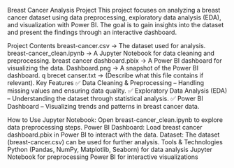 Breast Cancer Analysis Project
This project focuses on analyzing a breast cancer dataset using data preprocessing, exploratory data analysis (EDA), and visualization with Power BI. The goal is to gain insights into the dataset and present the findings through an interactive dashboard.

Project Contents
breast-cancer.csv → The dataset used for analysis.
breast-cancer_clean.ipynb → A Jupyter Notebook for data cleaning and preprocessing.
breast cancer dashboard.pbix → A Power BI dashboard for visualizing the data.
Dashboard.png → A snapshot of the Power BI dashboard.
q brecet canser.txt → (Describe what this file contains if relevant).
Key Features
✅ Data Cleaning & Preprocessing – Handling missing values and ensuring data quality.
✅ Exploratory Data Analysis (EDA) – Understanding the dataset through statistical analysis.
✅ Power BI Dashboard – Visualizing trends and patterns in breast cancer data.

How to Use
Jupyter Notebook: Open breast-cancer_clean.ipynb to explore data preprocessing steps.
Power BI Dashboard: Load breast cancer dashboard.pbix in Power BI to interact with the data.
Dataset: The dataset (breast-cancer.csv) can be used for further analysis.
Tools & Technologies
Python (Pandas, NumPy, Matplotlib, Seaborn) for data analysis
Jupyter Notebook for preprocessing
Power BI for interactive visualizations
